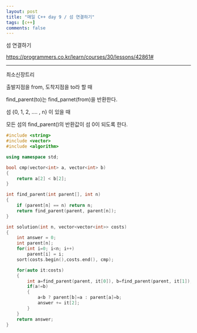 ```yaml
---
layout: post
title: "매일 C++ day 9 / 섬 연결하기"
tags: [c++]
comments: false
---
```


섬 연결하기

https://programmers.co.kr/learn/courses/30/lessons/42861#

---

최소신장트리

출발지점을 from, 도착지점을 to라 할 때 

find_parent(to)는 find_parnet(from)을 반환한다.

섬 {0, 1, 2, .... , n} 이 있을 때

모든 섬의 find_parent()의 반환값이 섬 0이 되도록 한다.

```c++
#include <string>
#include <vector>
#include <algorithm>

using namespace std;

bool cmp(vector<int> a, vector<int> b)
{
	return a[2] < b[2];
}

int find_parent(int parent[], int n) 
{
	if (parent[n] == n) return n;
	return find_parent(parent, parent[n]);
}

int solution(int n, vector<vector<int>> costs) 
{
    int answer = 0;
    int parent[n];
    for(int i=0; i<n; i++)
	 	parent[i] = i;
	sort(costs.begin(),costs.end(), cmp);	

	for(auto it:costs)
	{
		int a=find_parent(parent, it[0]), b=find_parent(parent, it[1]);
		if(a!=b)
		{
			a<b ? parent[b]=a : parent[a]=b;	
			answer += it[2];
		}
	}
    return answer;
}
```
